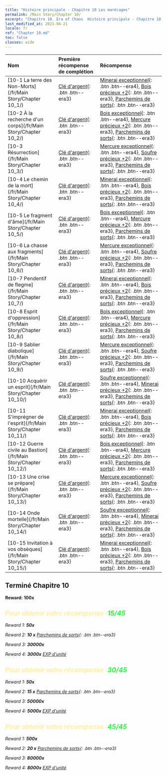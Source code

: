 ```yaml
---
title: "Histoire principale - Chapitre 10 Les marécages"
permalink: /Main Story/Chapter 10/
excerpt: "Chapitre 10. Era of Chaos  Histoire principale - Chapitre 10. Les marécages"
last_modified_at: 2021-04-21
locale: fr
ref: "Chapter 10.md"
toc: false
classes: wide
---
```


  | Nom |  Première récompense de complétion | Récompense |
  |:------------|:------------|:------------| 
  | [10-1 La terre des Non-Morts](/fr/Main Story/Chapter 10_1/) | [Clé d'argent](/fr/Items/con_693/){: .btn .btn--era3} | [Minerai exceptionnel](/fr/Items/mat_33/){: .btn .btn--era4}, [Bois précieux +2](/fr/Items/mat_27/){: .btn .btn--era3}, [Parchemins de sorts](/fr/Items/con_694/){: .btn .btn--era3} |
  | [10-2 À la recherche d'un corps](/fr/Main Story/Chapter 10_2/) | [Clé d'argent](/fr/Items/con_693/){: .btn .btn--era3} | [Bois exceptionnel](/fr/Items/mat_34/){: .btn .btn--era4}, [Mercure précieux +2](/fr/Items/mat_28/){: .btn .btn--era3}, [Parchemins de sorts](/fr/Items/con_694/){: .btn .btn--era3} |
  | [10-3 Résurrection](/fr/Main Story/Chapter 10_3/) | [Clé d'argent](/fr/Items/con_693/){: .btn .btn--era3} | [Mercure exceptionnel](/fr/Items/mat_35/){: .btn .btn--era4}, [Soufre précieux +2](/fr/Items/mat_29/){: .btn .btn--era3}, [Parchemins de sorts](/fr/Items/con_694/){: .btn .btn--era3} |
  | [10-4 Le chemin de la mort](/fr/Main Story/Chapter 10_4/) | [Clé d'argent](/fr/Items/con_693/){: .btn .btn--era3} | [Minerai exceptionnel](/fr/Items/mat_33/){: .btn .btn--era4}, [Bois précieux +2](/fr/Items/mat_27/){: .btn .btn--era3}, [Parchemins de sorts](/fr/Items/con_694/){: .btn .btn--era3} |
  | [10-5 Le fragment d'âme](/fr/Main Story/Chapter 10_5/) | [Clé d'argent](/fr/Items/con_693/){: .btn .btn--era3} | [Bois exceptionnel](/fr/Items/mat_34/){: .btn .btn--era4}, [Mercure précieux +2](/fr/Items/mat_28/){: .btn .btn--era3}, [Parchemins de sorts](/fr/Items/con_694/){: .btn .btn--era3} |
  | [10-6 La chasse aux fragments](/fr/Main Story/Chapter 10_6/) | [Clé d'argent](/fr/Items/con_693/){: .btn .btn--era3} | [Mercure exceptionnel](/fr/Items/mat_35/){: .btn .btn--era4}, [Soufre précieux +2](/fr/Items/mat_29/){: .btn .btn--era3}, [Parchemins de sorts](/fr/Items/con_694/){: .btn .btn--era3} |
  | [10-7 Pendentif de flegme](/fr/Main Story/Chapter 10_7/) | [Clé d'argent](/fr/Items/con_693/){: .btn .btn--era3} | [Minerai exceptionnel](/fr/Items/mat_33/){: .btn .btn--era4}, [Bois précieux +2](/fr/Items/mat_27/){: .btn .btn--era3}, [Parchemins de sorts](/fr/Items/con_694/){: .btn .btn--era3} |
  | [10-8 Esprit d'oppression](/fr/Main Story/Chapter 10_8/) | [Clé d'argent](/fr/Items/con_693/){: .btn .btn--era3} | [Bois exceptionnel](/fr/Items/mat_34/){: .btn .btn--era4}, [Mercure précieux +2](/fr/Items/mat_28/){: .btn .btn--era3}, [Parchemins de sorts](/fr/Items/con_694/){: .btn .btn--era3} |
  | [10-9 Sablier diabolique](/fr/Main Story/Chapter 10_9/) | [Clé d'argent](/fr/Items/con_693/){: .btn .btn--era3} | [Mercure exceptionnel](/fr/Items/mat_35/){: .btn .btn--era4}, [Soufre précieux +2](/fr/Items/mat_29/){: .btn .btn--era3}, [Parchemins de sorts](/fr/Items/con_694/){: .btn .btn--era3} |
  | [10-10 Acquérir un esprit](/fr/Main Story/Chapter 10_10/) | [Clé d'argent](/fr/Items/con_693/){: .btn .btn--era3} | [Soufre exceptionnel](/fr/Items/mat_36/){: .btn .btn--era4}, [Minerai précieux +2](/fr/Items/mat_26/){: .btn .btn--era3}, [Parchemins de sorts](/fr/Items/con_694/){: .btn .btn--era3} |
  | [10-11 S'imprégner de l'esprit](/fr/Main Story/Chapter 10_11/) | [Clé d'argent](/fr/Items/con_693/){: .btn .btn--era3} | [Minerai exceptionnel](/fr/Items/mat_33/){: .btn .btn--era4}, [Bois précieux +2](/fr/Items/mat_27/){: .btn .btn--era3}, [Parchemins de sorts](/fr/Items/con_694/){: .btn .btn--era3} |
  | [10-12 Guerre civile au Bastion](/fr/Main Story/Chapter 10_12/) | [Clé d'argent](/fr/Items/con_693/){: .btn .btn--era3} | [Bois exceptionnel](/fr/Items/mat_34/){: .btn .btn--era4}, [Mercure précieux +2](/fr/Items/mat_28/){: .btn .btn--era3}, [Parchemins de sorts](/fr/Items/con_694/){: .btn .btn--era3} |
  | [10-13 Une crise se prépare](/fr/Main Story/Chapter 10_13/) | [Clé d'argent](/fr/Items/con_693/){: .btn .btn--era3} | [Mercure exceptionnel](/fr/Items/mat_35/){: .btn .btn--era4}, [Soufre précieux +2](/fr/Items/mat_29/){: .btn .btn--era3}, [Parchemins de sorts](/fr/Items/con_694/){: .btn .btn--era3} |
  | [10-14 Onde mortelle](/fr/Main Story/Chapter 10_14/) | [Clé d'argent](/fr/Items/con_693/){: .btn .btn--era3} | [Soufre exceptionnel](/fr/Items/mat_36/){: .btn .btn--era4}, [Minerai précieux +2](/fr/Items/mat_26/){: .btn .btn--era3}, [Parchemins de sorts](/fr/Items/con_694/){: .btn .btn--era3} |
  | [10-15 Invitation à vos obsèques](/fr/Main Story/Chapter 10_15/) | [Clé d'argent](/fr/Items/con_693/){: .btn .btn--era3} | [Minerai exceptionnel](/fr/Items/mat_33/){: .btn .btn--era4}, [Bois précieux +2](/fr/Items/mat_27/){: .btn .btn--era3}, [Parchemins de sorts](/fr/Items/con_694/){: .btn .btn--era3} |


## Terminé Chapitre 10

 **Reward:**  **100x** <i class="fas fa-gem"/>



## <span style="color: #ffeea0">Pour obtenir votre récompense :</span><span style="color: #27f73a">15/45</span>

 Reward 1:  **50x** <i class="fas fa-gem"/>

 Reward 2: **10 x** [Parchemins de sorts](/fr/Items/con_694/){: .btn .btn--era3}

 Reward 3:  **30000x** <i class="fas fa-coins"/>

 Reward 4:  **3000x** [EXP d'unité](/fr/Items/con_902/)



## <span style="color: #ffeea0">Pour obtenir votre récompense :</span><span style="color: #27f73a">30/45</span>

 Reward 1:  **50x** <i class="fas fa-gem"/>

 Reward 2: **15 x** [Parchemins de sorts](/fr/Items/con_694/){: .btn .btn--era3}

 Reward 3:  **50000x** <i class="fas fa-coins"/>

 Reward 4:  **5000x** [EXP d'unité](/fr/Items/con_902/)



## <span style="color: #ffeea0">Pour obtenir votre récompense :</span><span style="color: #27f73a">45/45</span>

 Reward 1:  **500x** <i class="fas fa-gem"/>

 Reward 2: **20 x** [Parchemins de sorts](/fr/Items/con_694/){: .btn .btn--era3}

 Reward 3:  **80000x** <i class="fas fa-coins"/>

 Reward 4:  **8000x** [EXP d'unité](/fr/Items/con_902/)


